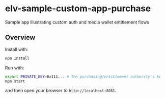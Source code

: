 # elv-sample-custom-app-purchase
Sample app illustrating custom auth and media wallet entitlement flows


## Overview

Install with:

```bash
npm install
```

Run with:

```bash
export PRIVATE_KEY=0x111... # The purchasing/entitlement authority's key, not a user key
npm start
```

and then open your browser to `http://localhost:8081`.
